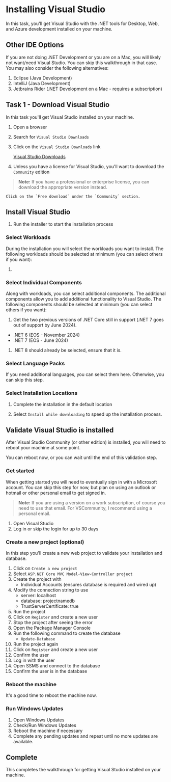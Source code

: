 # Installing Visual Studio

In this task, you'll get Visual Studio with the .NET tools for Desktop, Web, and Azure development installed on your machine.

## Other IDE Options  

If you are not doing .NET Development or you are on a Mac, you will likely not want/need Visual Studio.  You can skip this walkthrough in that case.  You may also consider the following alternatives:

1. Eclipse (Java Development)
1. IntelliJ (Java Development)
1. Jetbrains Rider (.NET Development on a Mac - requires a subscription)

## Task 1 - Download Visual Studio

In this task you'll get Visual Studio installed on your machine.

1. Open a browser
1. Search for `Visual Studio Downloads`
1. Click on the `Visual Studio Downloads` link

    [Visual Studio Downloads](https://visualstudio.microsoft.com/downloads/)  

1. Unless you have a license for Visual Studio, you'll want to download the `Community` edition  

>**Note:** If you have a professional or enterprise license, you can download the appropriate version instead.

    Click on the `Free download` under the `Community` section.

## Install Visual Studio

1. Run the installer to start the installation process

### Select Workloads

During the installation you will select the workloads you want to install.  The following workloads should be selected at minimum (you can select others if you want):

1. 

### Select Individual Components

Along with workloads, you can select additional components.  The additional components allow you to add additional functionality to Visual Studio.  The following components should be selected at minimum (you can select others if you want):

1. Get the two previous versions of .NET Core still in support (.NET 7 goes out of support by June 2024).  

- .NET 6 (EOS - November 2024)
- .NET 7 (EOS - June 2024)

1. .NET 8 should already be selected, ensure that it is.

### Select Language Packs  

If you need additional languages, you can select them here.  Otherwise, you can skip this step.

### Select Installation Locations

1. Complete the installation in the default location

1. Select `Install while downloading` to speed up the installation process.

## Validate Visual Studio is installed

After Visual Studio Community (or other edition) is installed, you will need to reboot your machine at some point.

You can reboot now, or you can wait until the end of this validation step.

### Get started

When getting started you will need to eventually sign in with a Microsoft account.  You can skip this step for now, but plan on using an outlook or hotmail or other personal email to get signed in.

>**Note:** If you are using a version on a work subscription, of course you need to use that email.  For VSCommunity, I recommend using a personal email.

1. Open Visual Studio
1. Log in or skip the login for up to 30 days

### Create a new project (optional)

In this step you'll create a new web project to validate your installation and database.

1. Click on `Create a new project`
1. Select `ASP.NET Core MVC Model-View-Controller project`
1. Create the project with
    - Individual Accounts (ensures database is required and wired up)
1. Modify the connection string to use
    - server: localhost
    - database: projectnamedb
    - TrustServerCertificate: true
1. Run the project
1. Click on `Register` and create a new user
1. Stop the project after seeing the error
1. Open the Package Manager Console
1. Run the following command to create the database
    - `Update-Database`
1. Run the project again
1. Click on `Register` and create a new user
1. Confirm the user
1. Log in with the user
1. Open SSMS and connect to the database
1. Confirm the user is in the database

### Reboot the machine

It's a good time to reboot the machine now.

### Run Windows Updates

1. Open Windows Updates
1. Check/Run Windows Updates
1. Reboot the machine if necessary
1. Complete any pending updates and repeat until no more updates are available.

## Complete

This completes the walkthrough for getting Visual Studio installed on your machine.  
